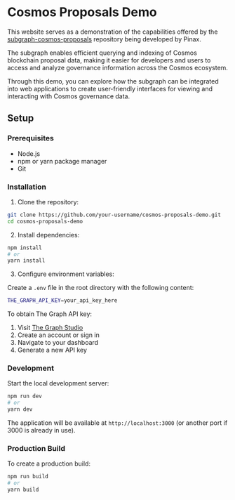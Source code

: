 # Cosmos Proposals Demo

This website serves as a demonstration of the capabilities offered by the [subgraph-cosmos-proposals](https://github.com/pinax-network/subgraph-cosmos-proposals/) repository being developed by Pinax.

The subgraph enables efficient querying and indexing of Cosmos blockchain proposal data, making it easier for developers and users to access and analyze governance information across the Cosmos ecosystem.

Through this demo, you can explore how the subgraph can be integrated into web applications to create user-friendly interfaces for viewing and interacting with Cosmos governance data.

## Setup

### Prerequisites

- Node.js
- npm or yarn package manager
- Git

### Installation

1. Clone the repository:
```bash
git clone https://github.com/your-username/cosmos-proposals-demo.git
cd cosmos-proposals-demo
```

2. Install dependencies:
```bash
npm install
# or
yarn install
```

3. Configure environment variables:

Create a `.env` file in the root directory with the following content:
```bash
THE_GRAPH_API_KEY=your_api_key_here
```

To obtain The Graph API key:
1. Visit [The Graph Studio](https://thegraph.com/studio/)
2. Create an account or sign in
3. Navigate to your dashboard
4. Generate a new API key

### Development

Start the local development server:
```bash
npm run dev
# or
yarn dev
```

The application will be available at `http://localhost:3000` (or another port if 3000 is already in use).

### Production Build

To create a production build:
```bash
npm run build
# or
yarn build
```
